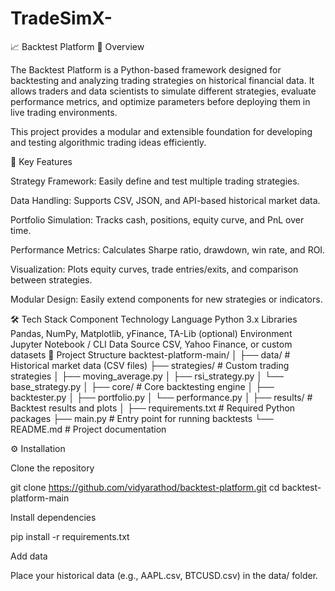 # TradeSimX-
📈 Backtest Platform
🧠 Overview

The Backtest Platform is a Python-based framework designed for backtesting and analyzing trading strategies on historical financial data. It allows traders and data scientists to simulate different strategies, evaluate performance metrics, and optimize parameters before deploying them in live trading environments.

This project provides a modular and extensible foundation for developing and testing algorithmic trading ideas efficiently.

🚀 Key Features

Strategy Framework: Easily define and test multiple trading strategies.

Data Handling: Supports CSV, JSON, and API-based historical market data.

Portfolio Simulation: Tracks cash, positions, equity curve, and PnL over time.

Performance Metrics: Calculates Sharpe ratio, drawdown, win rate, and ROI.

Visualization: Plots equity curves, trade entries/exits, and comparison between strategies.

Modular Design: Easily extend components for new strategies or indicators.

🛠️ Tech Stack
Component	Technology
Language	Python 3.x
Libraries	Pandas, NumPy, Matplotlib, yFinance, TA-Lib (optional)
Environment	Jupyter Notebook / CLI
Data Source	CSV, Yahoo Finance, or custom datasets
🧩 Project Structure
backtest-platform-main/
│
├── data/                 # Historical market data (CSV files)
├── strategies/           # Custom trading strategies
│   ├── moving_average.py
│   ├── rsi_strategy.py
│   └── base_strategy.py
│
├── core/                 # Core backtesting engine
│   ├── backtester.py
│   ├── portfolio.py
│   └── performance.py
│
├── results/              # Backtest results and plots
│
├── requirements.txt      # Required Python packages
├── main.py               # Entry point for running backtests
└── README.md             # Project documentation

⚙️ Installation

Clone the repository

git clone https://github.com/vidyarathod/backtest-platform.git
cd backtest-platform-main


Install dependencies

pip install -r requirements.txt


Add data

Place your historical data (e.g., AAPL.csv, BTCUSD.csv) in the data/ folder.
